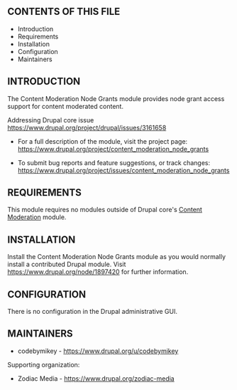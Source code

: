 CONTENTS OF THIS FILE
---------------------

* Introduction
* Requirements
* Installation
* Configuration
* Maintainers


INTRODUCTION
------------

The Content Moderation Node Grants module provides node grant access support
for content moderated content.

Addressing Drupal core issue https://www.drupal.org/project/drupal/issues/3161658

* For a full description of the module, visit the project page:
  https://www.drupal.org/project/content_moderation_node_grants

* To submit bug reports and feature suggestions, or track changes:
  https://www.drupal.org/project/issues/content_moderation_node_grants


REQUIREMENTS
------------

This module requires no modules outside of Drupal core's
[Content Moderation](https://www.drupal.org/docs/8/core/modules/content-moderation/overview)
module.


INSTALLATION
------------

Install the Content Moderation Node Grants module as you would normally install
a contributed Drupal module. Visit https://www.drupal.org/node/1897420 for
further information.


CONFIGURATION
-------------

There is no configuration in the Drupal administrative GUI.


MAINTAINERS
-----------

* codebymikey - https://www.drupal.org/u/codebymikey

Supporting organization:

* Zodiac Media - https://www.drupal.org/zodiac-media
